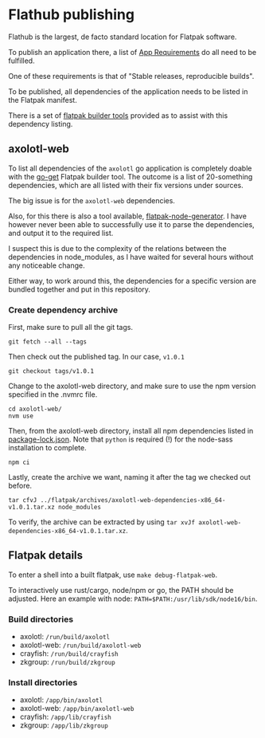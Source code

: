 # Flathub publishing

Flathub is the largest, de facto standard location for Flatpak software.

To publish an application there, a list of [App Requirements](https://github.com/flathub/flathub/wiki/App-Requirements)
do all need to be fulfilled.

One of these requirements is that of "Stable releases, reproducible builds".

To be published, all dependencies of the application needs to be listed in the Flatpak manifest.

There is a set of [flatpak builder tools](https://github.com/flatpak/flatpak-builder-tools) provided as to assist with
this dependency listing.

## axolotl-web

To list all dependencies of the `axolotl` go application is completely doable with the
[go-get](https://github.com/flatpak/flatpak-builder-tools/tree/master/go-get) Flatpak builder tool.
The outcome is a list of 20-something dependencies, which are all listed with their fix versions under sources.

The big issue is for the `axolotl-web` dependencies.

Also, for this there is also a tool available,
[flatpak-node-generator](https://github.com/flatpak/flatpak-builder-tools/tree/master/node).
I have however never been able to successfully use it to parse the dependencies, and output it to the required list.

I suspect this is due to the complexity of the relations between the dependencies in node_modules, as I have waited for
several hours without any noticeable change.

Either way, to work around this, the dependencies for a specific version are bundled together and put in this repository.

### Create dependency archive

First, make sure to pull all the git tags.

```
git fetch --all --tags
```

Then check out the published tag. In our case, `v1.0.1`

```
git checkout tags/v1.0.1
```

Change to the axolotl-web directory, and make sure to use the npm version specified in the .nvmrc file.

```
cd axolotl-web/
nvm use
```

Then, from the axolotl-web directory, install all npm dependencies listed in
[package-lock.json](../axolotl-web/package-lock.json).
Note that `python` is required (!) for the node-sass installation to complete.

```
npm ci
```

Lastly, create the archive we want, naming it after the tag we checked out before.

```
tar cfvJ ../flatpak/archives/axolotl-web-dependencies-x86_64-v1.0.1.tar.xz node_modules
```

To verify, the archive can be extracted by using `tar xvJf axolotl-web-dependencies-x86_64-v1.0.1.tar.xz`.

## Flatpak details

To enter a shell into a built flatpak, use `make debug-flatpak-web`.

To interactively use rust/cargo, node/npm or go, the PATH should be adjusted.
Here an example with node: `PATH=$PATH:/usr/lib/sdk/node16/bin`.

### Build directories

* axolotl: `/run/build/axolotl`
* axolotl-web: `/run/build/axolotl-web`
* crayfish: `/run/build/crayfish`
* zkgroup: `/run/build/zkgroup`

### Install directories

* axolotl: `/app/bin/axolotl`
* axolotl-web: `/app/bin/axolotl-web`
* crayfish: `/app/lib/crayfish`
* zkgroup: `/app/lib/zkgroup`
